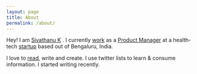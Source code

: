 ```yaml
---
layout: page
title: About
permalink: /about/
---
```


Hey! I am [Sivathanu K](https://twitter.com/_sivathanuk) . I currently [work](https://www.linkedin.com/in/sivathanuceg/) as a [Product Manager]( /productmanagement/) at a health-tech [startup](https://www.docsapp.in) based out of Bengaluru, India.

I love to [read](https://www.goodreads.com/review/list/39679227), write and create. I use twitter lists to learn & consume information. I started writing recently. 